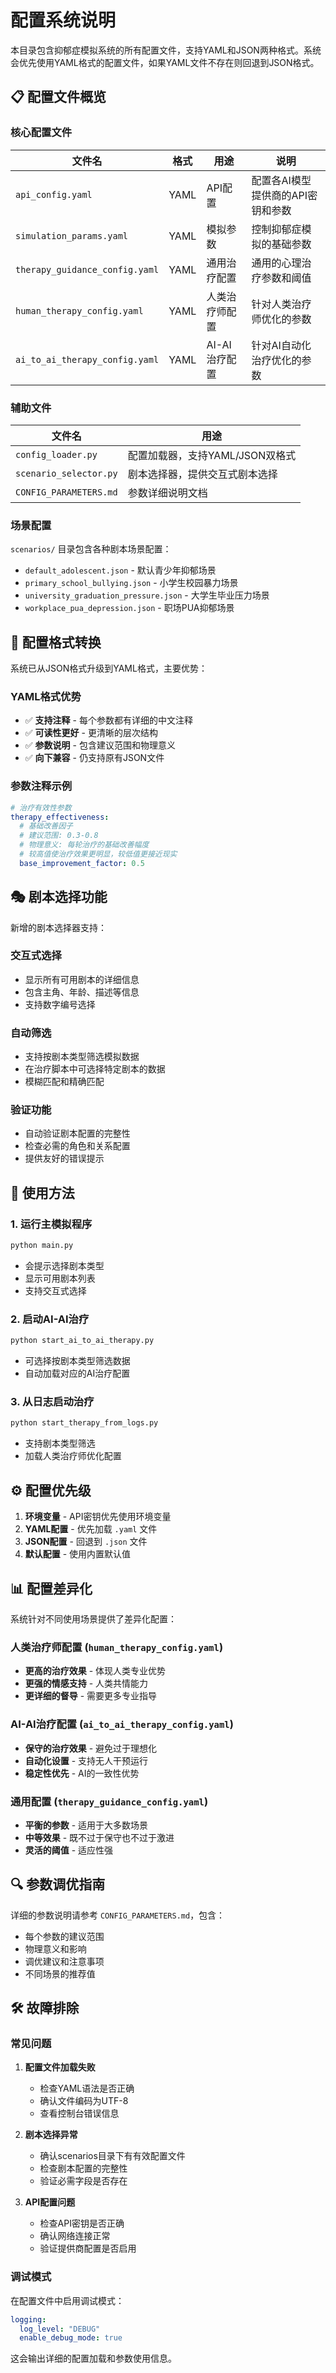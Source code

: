 # 配置系统说明

本目录包含抑郁症模拟系统的所有配置文件，支持YAML和JSON两种格式。系统会优先使用YAML格式的配置文件，如果YAML文件不存在则回退到JSON格式。

## 📋 配置文件概览

### 核心配置文件

| 文件名 | 格式 | 用途 | 说明 |
|--------|------|------|------|
| `api_config.yaml` | YAML | API配置 | 配置各AI模型提供商的API密钥和参数 |
| `simulation_params.yaml` | YAML | 模拟参数 | 控制抑郁症模拟的基础参数 |
| `therapy_guidance_config.yaml` | YAML | 通用治疗配置 | 通用的心理治疗参数和阈值 |
| `human_therapy_config.yaml` | YAML | 人类治疗师配置 | 针对人类治疗师优化的参数 |
| `ai_to_ai_therapy_config.yaml` | YAML | AI-AI治疗配置 | 针对AI自动化治疗优化的参数 |

### 辅助文件

| 文件名 | 用途 |
|--------|------|
| `config_loader.py` | 配置加载器，支持YAML/JSON双格式 |
| `scenario_selector.py` | 剧本选择器，提供交互式剧本选择 |
| `CONFIG_PARAMETERS.md` | 参数详细说明文档 |

### 场景配置

`scenarios/` 目录包含各种剧本场景配置：

- `default_adolescent.json` - 默认青少年抑郁场景
- `primary_school_bullying.json` - 小学生校园暴力场景  
- `university_graduation_pressure.json` - 大学生毕业压力场景
- `workplace_pua_depression.json` - 职场PUA抑郁场景

## 🔧 配置格式转换

系统已从JSON格式升级到YAML格式，主要优势：

### YAML格式优势
- ✅ **支持注释** - 每个参数都有详细的中文注释
- ✅ **可读性更好** - 更清晰的层次结构
- ✅ **参数说明** - 包含建议范围和物理意义
- ✅ **向下兼容** - 仍支持原有JSON文件

### 参数注释示例

```yaml
# 治疗有效性参数
therapy_effectiveness:
  # 基础改善因子
  # 建议范围: 0.3-0.8
  # 物理意义: 每轮治疗的基础改善幅度
  # 较高值使治疗效果更明显，较低值更接近现实
  base_improvement_factor: 0.5
```

## 🎭 剧本选择功能

新增的剧本选择器支持：

### 交互式选择
- 显示所有可用剧本的详细信息
- 包含主角、年龄、描述等信息
- 支持数字编号选择

### 自动筛选
- 支持按剧本类型筛选模拟数据
- 在治疗脚本中可选择特定剧本的数据
- 模糊匹配和精确匹配

### 验证功能
- 自动验证剧本配置的完整性
- 检查必需的角色和关系配置
- 提供友好的错误提示

## 🚀 使用方法

### 1. 运行主模拟程序
```bash
python main.py
```
- 会提示选择剧本类型
- 显示可用剧本列表
- 支持交互式选择

### 2. 启动AI-AI治疗
```bash
python start_ai_to_ai_therapy.py
```
- 可选择按剧本类型筛选数据
- 自动加载对应的AI治疗配置

### 3. 从日志启动治疗
```bash
python start_therapy_from_logs.py
```
- 支持剧本类型筛选
- 加载人类治疗师优化配置

## ⚙️ 配置优先级

1. **环境变量** - API密钥优先使用环境变量
2. **YAML配置** - 优先加载 `.yaml` 文件
3. **JSON配置** - 回退到 `.json` 文件  
4. **默认配置** - 使用内置默认值

## 📊 配置差异化

系统针对不同使用场景提供了差异化配置：

### 人类治疗师配置 (`human_therapy_config.yaml`)
- **更高的治疗效果** - 体现人类专业优势
- **更强的情感支持** - 人类共情能力
- **更详细的督导** - 需要更多专业指导

### AI-AI治疗配置 (`ai_to_ai_therapy_config.yaml`)  
- **保守的治疗效果** - 避免过于理想化
- **自动化设置** - 支持无人干预运行
- **稳定性优先** - AI的一致性优势

### 通用配置 (`therapy_guidance_config.yaml`)
- **平衡的参数** - 适用于大多数场景
- **中等效果** - 既不过于保守也不过于激进
- **灵活的阈值** - 适应性强

## 🔍 参数调优指南

详细的参数说明请参考 `CONFIG_PARAMETERS.md`，包含：

- 每个参数的建议范围
- 物理意义和影响
- 调优建议和注意事项
- 不同场景的推荐值

## 🛠️ 故障排除

### 常见问题

1. **配置文件加载失败**
   - 检查YAML语法是否正确
   - 确认文件编码为UTF-8
   - 查看控制台错误信息

2. **剧本选择异常**
   - 确认scenarios目录下有有效配置文件
   - 检查剧本配置的完整性
   - 验证必需字段是否存在

3. **API配置问题**
   - 检查API密钥是否正确
   - 确认网络连接正常
   - 验证提供商配置是否启用

### 调试模式

在配置文件中启用调试模式：

```yaml
logging:
  log_level: "DEBUG"
  enable_debug_mode: true
```

这会输出详细的配置加载和参数使用信息。 
